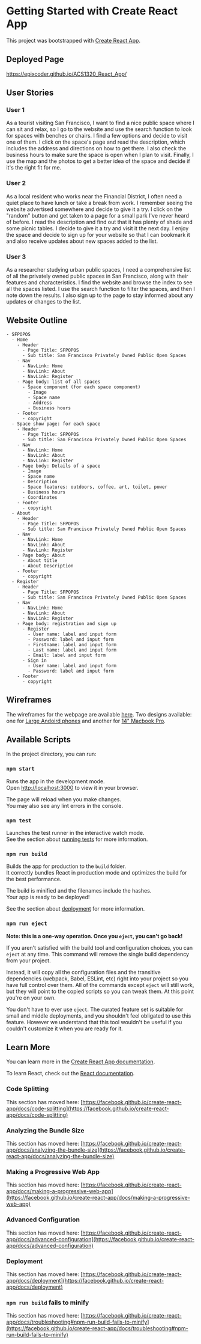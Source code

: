 # Getting Started with Create React App

This project was bootstrapped with [Create React App](https://github.com/facebook/create-react-app).

## Deployed Page
https://epixcoder.github.io/ACS1320_React_App/

## User Stories
### User 1
As a tourist visiting San Francisco, I want to find a nice public space where I can sit and relax, so I go to the website and use the search function to look for spaces with benches or chairs. I find a few options and decide to visit one of them. I click on the space's page and read the description, which includes the address and directions on how to get there. I also check the business hours to make sure the space is open when I plan to visit. Finally, I use the map and the photos to get a better idea of the space and decide if it's the right fit for me.

### User 2
As a local resident who works near the Financial District, I often need a quiet place to have lunch or take a break from work. I remember seeing the website advertised somewhere and decide to give it a try. I click on the "random" button and get taken to a page for a small park I've never heard of before. I read the description and find out that it has plenty of shade and some picnic tables. I decide to give it a try and visit it the next day. I enjoy the space and decide to sign up for your website so that I can bookmark it and also receive updates about new spaces added to the list.

### User 3
As a researcher studying urban public spaces, I need a comprehensive list of all the privately owned public spaces in San Francisco, along with their features and characteristics. I find the website and browse the index to see all the spaces listed. I use the search function to filter the spaces, and then I note down the results. I also sign up to the page to stay informed about any updates or changes to the list.

## Website Outline
```
- SFPOPOS
  - Home
    - Header
      - Page Title: SFPOPOS
      - Sub title: San Francisco Privately Owned Public Open Spaces
    - Nav
      - NavLink: Home
      - NavLink: About
      - NavLink: Register
    - Page body: list of all spaces
      - Space component (for each space component)
        - Image
        - Space name
        - Address
        - Business hours
    - Footer
      - copyright
  - Space show page: for each space
    - Header
      - Page Title: SFPOPOS
      - Sub title: San Francisco Privately Owned Public Open Spaces
    - Nav
      - NavLink: Home
      - NavLink: About
      - NavLink: Register
    - Page body: Details of a space
      - Image
      - Space name
      - Description
      - Space features: outdoors, coffee, art, toilet, power 
      - Business hours
      - Coordinates
    - Footer
      - copyright
  - About
    - Header
      - Page Title: SFPOPOS
      - Sub title: San Francisco Privately Owned Public Open Spaces
    - Nav
      - NavLink: Home
      - NavLink: About
      - NavLink: Register
    - Page body: About
      - About title
      - About Description
    - Footer
      - copyright
  - Register
    - Header
      - Page Title: SFPOPOS
      - Sub title: San Francisco Privately Owned Public Open Spaces
    - Nav
      - NavLink: Home
      - NavLink: About
      - NavLink: Register
    - Page body: registration and sign up
      - Register
        - User name: label and input form
        - Password: label and input form
        - Firstname: label and input form
        - Last name: label and input form
        - Email: label and input form
      - Sign in
        - User name: label and input form
        - Password: label and input form
    - Footer
      - copyright    
```

## Wireframes
The wireframes for the webpage are available [here](https://www.figma.com/file/k1xxoFyHQ7081Eov0Gzcxk/SFPOPOS-Wireframe?node-id=6%3A108&t=wr9PdeBj7jIeagnN-1). Two designs available: one for [Large Andoird phones](https://www.figma.com/file/k1xxoFyHQ7081Eov0Gzcxk/SFPOPOS-Wireframe?node-id=0-1) and another for [14" Macbook Pro](https://www.figma.com/file/k1xxoFyHQ7081Eov0Gzcxk/SFPOPOS-Wireframe?node-id=6-108).

## Available Scripts

In the project directory, you can run:

### `npm start`

Runs the app in the development mode.\
Open [http://localhost:3000](http://localhost:3000) to view it in your browser.

The page will reload when you make changes.\
You may also see any lint errors in the console.

### `npm test`

Launches the test runner in the interactive watch mode.\
See the section about [running tests](https://facebook.github.io/create-react-app/docs/running-tests) for more information.

### `npm run build`

Builds the app for production to the `build` folder.\
It correctly bundles React in production mode and optimizes the build for the best performance.

The build is minified and the filenames include the hashes.\
Your app is ready to be deployed!

See the section about [deployment](https://facebook.github.io/create-react-app/docs/deployment) for more information.

### `npm run eject`

**Note: this is a one-way operation. Once you `eject`, you can't go back!**

If you aren't satisfied with the build tool and configuration choices, you can `eject` at any time. This command will remove the single build dependency from your project.

Instead, it will copy all the configuration files and the transitive dependencies (webpack, Babel, ESLint, etc) right into your project so you have full control over them. All of the commands except `eject` will still work, but they will point to the copied scripts so you can tweak them. At this point you're on your own.

You don't have to ever use `eject`. The curated feature set is suitable for small and middle deployments, and you shouldn't feel obligated to use this feature. However we understand that this tool wouldn't be useful if you couldn't customize it when you are ready for it.

## Learn More

You can learn more in the [Create React App documentation](https://facebook.github.io/create-react-app/docs/getting-started).

To learn React, check out the [React documentation](https://reactjs.org/).

### Code Splitting

This section has moved here: [https://facebook.github.io/create-react-app/docs/code-splitting](https://facebook.github.io/create-react-app/docs/code-splitting)

### Analyzing the Bundle Size

This section has moved here: [https://facebook.github.io/create-react-app/docs/analyzing-the-bundle-size](https://facebook.github.io/create-react-app/docs/analyzing-the-bundle-size)

### Making a Progressive Web App

This section has moved here: [https://facebook.github.io/create-react-app/docs/making-a-progressive-web-app](https://facebook.github.io/create-react-app/docs/making-a-progressive-web-app)

### Advanced Configuration

This section has moved here: [https://facebook.github.io/create-react-app/docs/advanced-configuration](https://facebook.github.io/create-react-app/docs/advanced-configuration)

### Deployment

This section has moved here: [https://facebook.github.io/create-react-app/docs/deployment](https://facebook.github.io/create-react-app/docs/deployment)

### `npm run build` fails to minify

This section has moved here: [https://facebook.github.io/create-react-app/docs/troubleshooting#npm-run-build-fails-to-minify](https://facebook.github.io/create-react-app/docs/troubleshooting#npm-run-build-fails-to-minify)
